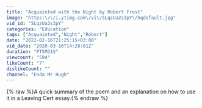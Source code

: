 ```yaml
---
title: "Acquainted with the Night by Robert Frost"
image: "https:\/\/i.ytimg.com\/vi\/SLqzUa2s3pY\/hqdefault.jpg"
vid_id: "SLqzUa2s3pY"
categories: "Education"
tags: ["Acquainted","Night","Robert"]
date: "2022-02-16T21:25:15+03:00"
vid_date: "2020-03-16T14:28:01Z"
duration: "PT5M31S"
viewcount: "594"
likeCount: "7"
dislikeCount: ""
channel: "Enda Mc Hugh"
---
```

{% raw %}A quick summary of the poem and an explanation on how to use it in a Leaving Cert essay.{% endraw %}
